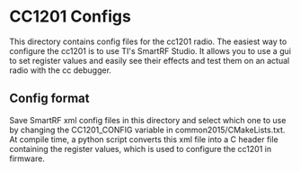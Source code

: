 
# CC1201 Configs

This directory contains config files for the cc1201 radio.  The easiest way to configure the cc1201 is to use TI's SmartRF Studio.  It allows you to use a gui to set register values and easily see their effects and test them on an actual radio with the cc debugger.


## Config format

Save SmartRF xml config files in this directory and select which one to use by changing the CC1201_CONFIG variable in common2015/CMakeLists.txt.  At compile time, a python script converts this xml file into a C header file containing the register values, which is used to configure the cc1201 in firmware.
